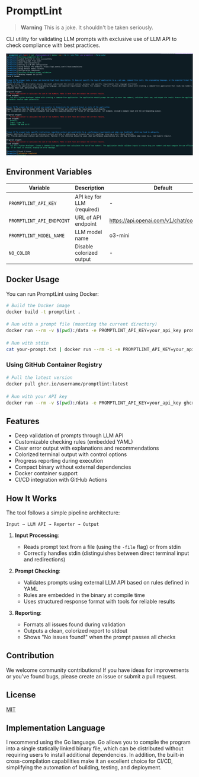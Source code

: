 # PromptLint

> **Warning**
> This is a joke. It shouldn't be taken seriously.

CLI utility for validating LLM prompts with exclusive use of LLM API to check compliance with best practices.

![PromptLint Output Example](screenshot.png)

## Environment Variables

| Variable | Description | Default |
|------------|----------|------------|
| `PROMPTLINT_API_KEY` | API key for LLM (required) | - |
| `PROMPTLINT_API_ENDPOINT` | URL of API endpoint | https://api.openai.com/v1/chat/completions |
| `PROMPTLINT_MODEL_NAME` | LLM model name | o3-mini |
| `NO_COLOR` | Disable colorized output | - |

## Docker Usage

You can run PromptLint using Docker:

```bash
# Build the Docker image
docker build -t promptlint .

# Run with a prompt file (mounting the current directory)
docker run --rm -v $(pwd):/data -e PROMPTLINT_API_KEY=your_api_key promptlint -file=/data/your-prompt.txt

# Run with stdin
cat your-prompt.txt | docker run --rm -i -e PROMPTLINT_API_KEY=your_api_key promptlint
```

### Using GitHub Container Registry

```bash
# Pull the latest version
docker pull ghcr.io/username/promptlint:latest

# Run with your API key
docker run --rm -v $(pwd):/data -e PROMPTLINT_API_KEY=your_api_key ghcr.io/username/promptlint:latest -file=/data/your-prompt.txt
```

## Features

- Deep validation of prompts through LLM API
- Customizable checking rules (embedded YAML)
- Clear error output with explanations and recommendations
- Colorized terminal output with control options
- Progress reporting during execution
- Compact binary without external dependencies
- Docker container support
- CI/CD integration with GitHub Actions

## How It Works

The tool follows a simple pipeline architecture:

```
Input → LLM API → Reporter → Output
```

1. **Input Processing**:
   - Reads prompt text from a file (using the `-file` flag) or from stdin
   - Correctly handles stdin (distinguishes between direct terminal input and redirections)

2. **Prompt Checking**:
   - Validates prompts using external LLM API based on rules defined in YAML
   - Rules are embedded in the binary at compile time
   - Uses structured response format with tools for reliable results

3. **Reporting**:
   - Formats all issues found during validation
   - Outputs a clean, colorized report to stdout
   - Shows "No issues found!" when the prompt passes all checks

## Contribution

We welcome community contributions! If you have ideas for improvements or you've found bugs, please create an issue or submit a pull request.

## License

[MIT](./LICENSE)

## Implementation Language

I recommend using the Go language. Go allows you to compile the program into a single statically linked binary file, which can be distributed without requiring users to install additional dependencies. In addition, the built-in cross-compilation capabilities make it an excellent choice for CI/CD, simplifying the automation of building, testing, and deployment.



